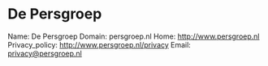 
# De Persgroep

Name: De Persgroep
Domain: persgroep.nl
Home: http://www.persgroep.nl
Privacy_policy: http://www.persgroep.nl/privacy
Email: privacy@persgroep.nl
